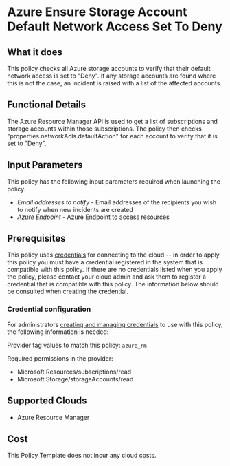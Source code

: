 # Azure Ensure Storage Account Default Network Access Set To Deny

## What it does

This policy checks all Azure storage accounts to verify that their default network access is set to "Deny". If any storage accounts are found where this is not the case, an incident is raised with a list of the affected accounts.

## Functional Details

The Azure Resource Manager API is used to get a list of subscriptions and storage accounts within those subscriptions. The policy then checks "properties.networkAcls.defaultAction" for each account to verify that it is set to "Deny".

## Input Parameters

This policy has the following input parameters required when launching the policy.

- *Email addresses to notify* - Email addresses of the recipients you wish to notify when new incidents are created
- *Azure Endpoint* - Azure Endpoint to access resources

## Prerequisites

This policy uses [credentials](https://docs.flexera.com/flexera/EN/Automation/ManagingCredentialsExternal.htm) for connecting to the cloud -- in order to apply this policy you must have a credential registered in the system that is compatible with this policy. If there are no credentials listed when you apply the policy, please contact your cloud admin and ask them to register a credential that is compatible with this policy. The information below should be consulted when creating the credential.

### Credential configuration

For administrators [creating and managing credentials](https://docs.flexera.com/flexera/EN/Automation/ManagingCredentialsExternal.htm) to use with this policy, the following information is needed:

Provider tag values to match this policy: `azure_rm`

Required permissions in the provider:

- Microsoft.Resources/subscriptions/read
- Microsoft.Storage/storageAccounts/read

## Supported Clouds

- Azure Resource Manager

## Cost

This Policy Template does not incur any cloud costs.
